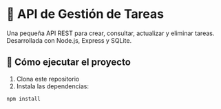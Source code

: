 # 📝 API de Gestión de Tareas

Una pequeña API REST para crear, consultar, actualizar y eliminar tareas. Desarrollada con Node.js, Express y SQLite.

## 🚀 Cómo ejecutar el proyecto

1. Clona este repositorio
2. Instala las dependencias:

```bash
npm install
